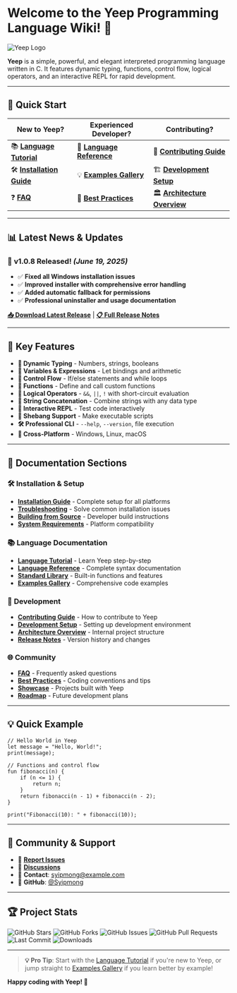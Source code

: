 # Welcome to the Yeep Programming Language Wiki! 🎉

![Yeep Logo](https://img.shields.io/badge/Yeep-Programming%20Language-blue?style=for-the-badge&logo=data:image/svg+xml;base64,PHN2ZyB3aWR0aD0iMjQiIGhlaWdodD0iMjQiIHZpZXdCb3g9IjAgMCAyNCAyNCIgZmlsbD0ibm9uZSIgeG1sbnM9Imh0dHA6Ly93d3cudzMub3JnLzIwMDAvc3ZnIj4KPHBhdGggZD0iTTEyIDJMMTMuMDkgOC4yNkwyMCA5TDEzLjA5IDE1Ljc0TDEyIDIyTDEwLjkxIDE1Ljc0TDQgOUwxMC45MSA4LjI2TDEyIDJaIiBmaWxsPSIjZmZmZmZmIi8+Cjwvc3ZnPgo=)

**Yeep** is a simple, powerful, and elegant interpreted programming language written in C. It features dynamic typing, functions, control flow, logical operators, and an interactive REPL for rapid development.

---

## 🚀 Quick Start

| **New to Yeep?** | **Experienced Developer?** | **Contributing?** |
|---|---|---|
| 📚 [**Language Tutorial**](Language-Tutorial) | 📖 [**Language Reference**](Language-Reference) | 🔧 [**Contributing Guide**](Contributing-Guide) |
| 🛠️ [**Installation Guide**](Installation-Guide) | 💡 [**Examples Gallery**](Examples-Gallery) | 🏗️ [**Development Setup**](Development-Setup) |
| ❓ [**FAQ**](FAQ) | 🎯 [**Best Practices**](Best-Practices) | 🏛️ [**Architecture Overview**](Architecture-Overview) |

---

## 📊 Latest News & Updates

### 🎉 **v1.0.8 Released!** *(June 19, 2025)*
- ✅ **Fixed all Windows installation issues**
- ✅ **Improved installer with comprehensive error handling**
- ✅ **Added automatic fallback for permissions**
- ✅ **Professional uninstaller and usage documentation**

**[📥 Download Latest Release](https://github.com/Syipmong/yeep-prolag/releases/latest)** | **[📋 Full Release Notes](Release-Notes)**

---

## 🌟 Key Features

- **🔢 Dynamic Typing** - Numbers, strings, booleans
- **📝 Variables & Expressions** - Let bindings and arithmetic
- **🔀 Control Flow** - If/else statements and while loops
- **🎯 Functions** - Define and call custom functions
- **🧠 Logical Operators** - `&&`, `||`, `!` with short-circuit evaluation
- **🔗 String Concatenation** - Combine strings with any data type
- **💬 Interactive REPL** - Test code interactively
- **📜 Shebang Support** - Make executable scripts
- **🛠️ Professional CLI** - `--help`, `--version`, file execution
- **🎯 Cross-Platform** - Windows, Linux, macOS

---

## 📖 Documentation Sections

### 🛠️ **Installation & Setup**
- [**Installation Guide**](Installation-Guide) - Complete setup for all platforms
- [**Troubleshooting**](Troubleshooting) - Solve common installation issues
- [**Building from Source**](Building-from-Source) - Developer build instructions
- [**System Requirements**](System-Requirements) - Platform compatibility

### 📚 **Language Documentation**
- [**Language Tutorial**](Language-Tutorial) - Learn Yeep step-by-step
- [**Language Reference**](Language-Reference) - Complete syntax documentation
- [**Standard Library**](Standard-Library) - Built-in functions and features
- [**Examples Gallery**](Examples-Gallery) - Comprehensive code examples

### 🔧 **Development**
- [**Contributing Guide**](Contributing-Guide) - How to contribute to Yeep
- [**Development Setup**](Development-Setup) - Setting up development environment
- [**Architecture Overview**](Architecture-Overview) - Internal project structure
- [**Release Notes**](Release-Notes) - Version history and changes

### 🌐 **Community**
- [**FAQ**](FAQ) - Frequently asked questions
- [**Best Practices**](Best-Practices) - Coding conventions and tips
- [**Showcase**](Showcase) - Projects built with Yeep
- [**Roadmap**](Roadmap) - Future development plans

---

## 💡 Quick Example

```yeep
// Hello World in Yeep
let message = "Hello, World!";
print(message);

// Functions and control flow
fun fibonacci(n) {
    if (n <= 1) {
        return n;
    }
    return fibonacci(n - 1) + fibonacci(n - 2);
}

print("Fibonacci(10): " + fibonacci(10));
```

---

## 🤝 Community & Support

- 🐛 [**Report Issues**](https://github.com/Syipmong/yeep-prolag/issues)
- 💬 [**Discussions**](https://github.com/Syipmong/yeep-prolag/discussions)
- 📧 **Contact**: [syipmong@example.com](mailto:syipmong@example.com)
- 🐙 **GitHub**: [@Syipmong](https://github.com/Syipmong)

---

## 🏆 Project Stats

![GitHub Stars](https://img.shields.io/github/stars/Syipmong/yeep-prolag?style=social)
![GitHub Forks](https://img.shields.io/github/forks/Syipmong/yeep-prolag?style=social)
![GitHub Issues](https://img.shields.io/github/issues/Syipmong/yeep-prolag)
![GitHub Pull Requests](https://img.shields.io/github/issues-pr/Syipmong/yeep-prolag)
![Last Commit](https://img.shields.io/github/last-commit/Syipmong/yeep-prolag)
![Downloads](https://img.shields.io/github/downloads/Syipmong/yeep-prolag/total)

---

> **💡 Pro Tip**: Start with the [Language Tutorial](Language-Tutorial) if you're new to Yeep, or jump straight to [Examples Gallery](Examples-Gallery) if you learn better by example!

**Happy coding with Yeep! 🎯**
